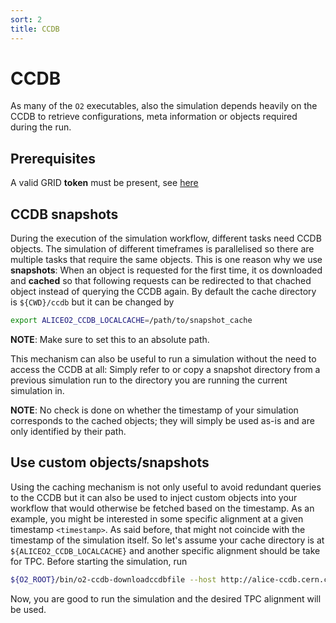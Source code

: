 ```yaml
---
sort: 2
title: CCDB
---
```


# CCDB

As many of the `O2` executables, also the simulation depends heavily on the CCDB to retrieve configurations, meta information or objects required during the run.

## Prerequisites

A valid GRID **token** must be present, see [here](../gettingstarted/README.md#alien-grid-token)

## CCDB snapshots

During the execution of the simulation workflow, different tasks need CCDB objects. The simulation of different timeframes is parallelised so there are multiple tasks that require the same objects. This is one reason why we use **snapshots**:
When an object is requested for the first time, it os downloaded and **cached** so that following requests can be redirected to that chached object instead of querying the CCDB again.
By default the cache directory is `${CWD}/ccdb` but it can be changed by
```bash
export ALICEO2_CCDB_LOCALCACHE=/path/to/snapshot_cache
```
**NOTE**: Make sure to set this to an absolute path.

This mechanism can also be useful to run a simulation without the need to access the CCDB at all: Simply refer to or copy a snapshot directory from a previous simulation run to the directory you are running the current simulation in.

**NOTE**: No check is done on whether the timestamp of your simulation corresponds to the cached objects; they will simply be used as-is and are only identified by their path.

## Use custom objects/snapshots

Using the caching mechanism is not only useful to avoid redundant queries to the CCDB but it can also be used to inject custom objects into your workflow that would otherwise be fetched based on the timestamp.
As an example, you might be interested in some specific alignment at a given timestamp `<timestamp>`. As said before, that might not coincide with the timestamp of the simulation itself.
So let's assume your cache directory is at `${ALICEO2_CCDB_LOCALCACHE}` and another specific alignment should be take for TPC. Before starting the simulation, run
```bash
${O2_ROOT}/bin/o2-ccdb-downloadccdbfile --host http://alice-ccdb.cern.ch -p TPC/Calib/Align --timestamp <timestamp> -d ${ALICEO2_CCDB_LOCALCACHE}
```
Now, you are good to run the simulation and the desired TPC alignment will be used.
